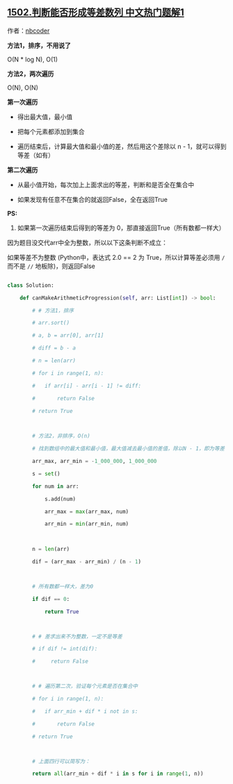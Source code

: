 ## [1502.判断能否形成等差数列 中文热门题解1](https://leetcode.cn/problems/can-make-arithmetic-progression-from-sequence/solutions/100000/python-on-shi-jian-fu-za-du-jie-fa-by-nbcoder)

作者：[nbcoder](https://leetcode.cn/u/nbcoder)

**方法1，排序，不用说了**
O(N * log N), O(1)

**方法2，两次遍历**
O(N), O(N)

**第一次遍历**
- 得出最大值，最小值
- 把每个元素都添加到集合
- 遍历结束后，计算最大值和最小值的差，然后用这个差除以 n - 1，就可以得到等差（如有）

**第二次遍历**
- 从最小值开始，每次加上上面求出的等差，判断和是否全在集合中
- 如果发现有任意不在集合的就返回False，全在返回True

**PS:**
1. 如果第一次遍历结束后得到的等差为 0，那直接返回True（所有数都一样大）

因为题目没交代arr中全为整数，所以以下这条判断不成立：
如果等差不为整数 (Python中，表达式 2.0 == 2 为 True，所以计算等差必须用 `/` 而不是 `//` 地板除)，则返回False

```python []
class Solution:
    def canMakeArithmeticProgression(self, arr: List[int]) -> bool:
        # # 方法1，排序
        # arr.sort()
        # a, b = arr[0], arr[1]
        # diff = b - a
        # n = len(arr)
        # for i in range(1, n):
        # 	if arr[i] - arr[i - 1] != diff:
        # 		return False
        # return True
    
        # 方法2，非排序，O(n)
        # 找到数组中的最大值和最小值，最大值减去最小值的差值，除以N - 1，即为等差
        arr_max, arr_min = -1_000_000, 1_000_000
        s = set()
        for num in arr:
            s.add(num)
            arr_max = max(arr_max, num)
            arr_min = min(arr_min, num)
            
        n = len(arr)
        dif = (arr_max - arr_min) / (n - 1)

        # 所有数都一样大，差为0
        if dif == 0:
            return True

        # # 差求出来不为整数，一定不是等差
        # if dif != int(dif):
        #     return False

        # # 遍历第二次，验证每个元素是否在集合中
        # for i in range(1, n):
        # 	if arr_min + dif * i not in s:
        # 		return False
        # return True

        # 上面四行可以简写为：
        return all(arr_min + dif * i in s for i in range(1, n))
```

